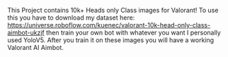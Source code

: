 This Project contains 10k+ Heads only Class images for Valorant! To use this you have to download my dataset here: https://universe.roboflow.com/kuenec/valorant-10k-head-only-class-aimbot-ukzjf then train your own bot with whatever you want I personally used YoloV5. After you train it on these images you will have a working Valorant AI Aimbot. 
